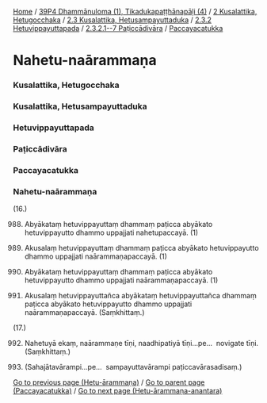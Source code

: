 
[Home](/) / [39P4 Dhammānuloma (1), Tikadukapaṭṭhānapāḷi (4)](../../../../../../39P4.md) / [2 Kusalattika, Hetugocchaka](../../../../../2.md) / [2.3 Kusalattika, Hetusampayuttaduka](../../../../2.3.md) / [2.3.2 Hetuvippayuttapada](../../../2.3.2.md) / [2.3.2.1--7 Paṭiccādivāra](../../2.3.2.1--7.md) / [Paccayacatukka](../Paccayacatukka.md)

# Nahetu-naārammaṇa

### Kusalattika, Hetugocchaka

### Kusalattika, Hetusampayuttaduka

### Hetuvippayuttapada

### Paṭiccādivāra

### Paccayacatukka

### Nahetu-naārammaṇa

(16.)

988. Abyākataṃ hetuvippayuttaṃ dhammaṃ paṭicca abyākato hetuvippayutto dhammo uppajjati nahetupaccayā. (1)

989. Akusalaṃ hetuvippayuttaṃ dhammaṃ paṭicca abyākato hetuvippayutto dhammo uppajjati naārammaṇapaccayā. (1)

990. Abyākataṃ hetuvippayuttaṃ dhammaṃ paṭicca abyākato hetuvippayutto dhammo uppajjati naārammaṇapaccayā. (1)

991. Akusalaṃ hetuvippayuttañca abyākataṃ hetuvippayuttañca dhammaṃ paṭicca abyākato hetuvippayutto dhammo uppajjati naārammaṇapaccayā. (Saṃkhittaṃ.)

(17.)

992. Nahetuyā ekaṃ, naārammaṇe tīṇi, naadhipatiyā tīṇi…pe…  novigate tīṇi. (Saṃkhittaṃ.)

993. (Sahajātavārampi…pe…  sampayuttavārampi paṭiccavārasadisaṃ.)

[Go to previous page (Hetu-ārammaṇa)](Hetu-arammana.md) / [Go to parent page (Paccayacatukka)](../Paccayacatukka.md) / [Go to next page (Hetu-ārammaṇa-anantara)](Hetu-arammana-anantara.md)


